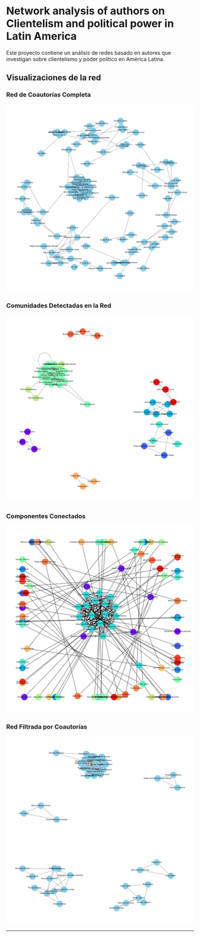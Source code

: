# Network analysis of authors on Clientelism and political power in Latin America


Este proyecto contiene un análisis de redes basado en autores que investigan sobre clientelismo y poder político en América Latina.

## Visualizaciones de la red

### Red de Coautorías Completa
![Red de Coautorías](coauthor_network.png)

### Comunidades Detectadas en la Red
![Comunidades en la Red](community_network.png)

### Componentes Conectados
![Componentes Conectados](connected_components.png)

### Red Filtrada por Coautorías
![Red Filtrada](filtered_coauthor_network.png)

---
